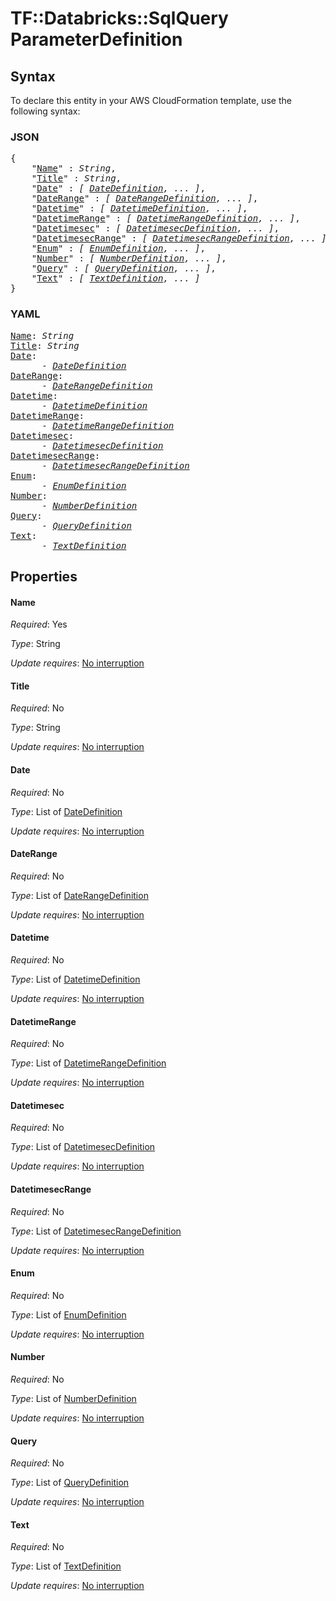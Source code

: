# TF::Databricks::SqlQuery ParameterDefinition

## Syntax

To declare this entity in your AWS CloudFormation template, use the following syntax:

### JSON

<pre>
{
    "<a href="#name" title="Name">Name</a>" : <i>String</i>,
    "<a href="#title" title="Title">Title</a>" : <i>String</i>,
    "<a href="#date" title="Date">Date</a>" : <i>[ <a href="datedefinition.md">DateDefinition</a>, ... ]</i>,
    "<a href="#daterange" title="DateRange">DateRange</a>" : <i>[ <a href="daterangedefinition.md">DateRangeDefinition</a>, ... ]</i>,
    "<a href="#datetime" title="Datetime">Datetime</a>" : <i>[ <a href="datetimedefinition.md">DatetimeDefinition</a>, ... ]</i>,
    "<a href="#datetimerange" title="DatetimeRange">DatetimeRange</a>" : <i>[ <a href="datetimerangedefinition.md">DatetimeRangeDefinition</a>, ... ]</i>,
    "<a href="#datetimesec" title="Datetimesec">Datetimesec</a>" : <i>[ <a href="datetimesecdefinition.md">DatetimesecDefinition</a>, ... ]</i>,
    "<a href="#datetimesecrange" title="DatetimesecRange">DatetimesecRange</a>" : <i>[ <a href="datetimesecrangedefinition.md">DatetimesecRangeDefinition</a>, ... ]</i>,
    "<a href="#enum" title="Enum">Enum</a>" : <i>[ <a href="enumdefinition.md">EnumDefinition</a>, ... ]</i>,
    "<a href="#number" title="Number">Number</a>" : <i>[ <a href="numberdefinition.md">NumberDefinition</a>, ... ]</i>,
    "<a href="#query" title="Query">Query</a>" : <i>[ <a href="querydefinition.md">QueryDefinition</a>, ... ]</i>,
    "<a href="#text" title="Text">Text</a>" : <i>[ <a href="textdefinition.md">TextDefinition</a>, ... ]</i>
}
</pre>

### YAML

<pre>
<a href="#name" title="Name">Name</a>: <i>String</i>
<a href="#title" title="Title">Title</a>: <i>String</i>
<a href="#date" title="Date">Date</a>: <i>
      - <a href="datedefinition.md">DateDefinition</a></i>
<a href="#daterange" title="DateRange">DateRange</a>: <i>
      - <a href="daterangedefinition.md">DateRangeDefinition</a></i>
<a href="#datetime" title="Datetime">Datetime</a>: <i>
      - <a href="datetimedefinition.md">DatetimeDefinition</a></i>
<a href="#datetimerange" title="DatetimeRange">DatetimeRange</a>: <i>
      - <a href="datetimerangedefinition.md">DatetimeRangeDefinition</a></i>
<a href="#datetimesec" title="Datetimesec">Datetimesec</a>: <i>
      - <a href="datetimesecdefinition.md">DatetimesecDefinition</a></i>
<a href="#datetimesecrange" title="DatetimesecRange">DatetimesecRange</a>: <i>
      - <a href="datetimesecrangedefinition.md">DatetimesecRangeDefinition</a></i>
<a href="#enum" title="Enum">Enum</a>: <i>
      - <a href="enumdefinition.md">EnumDefinition</a></i>
<a href="#number" title="Number">Number</a>: <i>
      - <a href="numberdefinition.md">NumberDefinition</a></i>
<a href="#query" title="Query">Query</a>: <i>
      - <a href="querydefinition.md">QueryDefinition</a></i>
<a href="#text" title="Text">Text</a>: <i>
      - <a href="textdefinition.md">TextDefinition</a></i>
</pre>

## Properties

#### Name

_Required_: Yes

_Type_: String

_Update requires_: [No interruption](https://docs.aws.amazon.com/AWSCloudFormation/latest/UserGuide/using-cfn-updating-stacks-update-behaviors.html#update-no-interrupt)

#### Title

_Required_: No

_Type_: String

_Update requires_: [No interruption](https://docs.aws.amazon.com/AWSCloudFormation/latest/UserGuide/using-cfn-updating-stacks-update-behaviors.html#update-no-interrupt)

#### Date

_Required_: No

_Type_: List of <a href="datedefinition.md">DateDefinition</a>

_Update requires_: [No interruption](https://docs.aws.amazon.com/AWSCloudFormation/latest/UserGuide/using-cfn-updating-stacks-update-behaviors.html#update-no-interrupt)

#### DateRange

_Required_: No

_Type_: List of <a href="daterangedefinition.md">DateRangeDefinition</a>

_Update requires_: [No interruption](https://docs.aws.amazon.com/AWSCloudFormation/latest/UserGuide/using-cfn-updating-stacks-update-behaviors.html#update-no-interrupt)

#### Datetime

_Required_: No

_Type_: List of <a href="datetimedefinition.md">DatetimeDefinition</a>

_Update requires_: [No interruption](https://docs.aws.amazon.com/AWSCloudFormation/latest/UserGuide/using-cfn-updating-stacks-update-behaviors.html#update-no-interrupt)

#### DatetimeRange

_Required_: No

_Type_: List of <a href="datetimerangedefinition.md">DatetimeRangeDefinition</a>

_Update requires_: [No interruption](https://docs.aws.amazon.com/AWSCloudFormation/latest/UserGuide/using-cfn-updating-stacks-update-behaviors.html#update-no-interrupt)

#### Datetimesec

_Required_: No

_Type_: List of <a href="datetimesecdefinition.md">DatetimesecDefinition</a>

_Update requires_: [No interruption](https://docs.aws.amazon.com/AWSCloudFormation/latest/UserGuide/using-cfn-updating-stacks-update-behaviors.html#update-no-interrupt)

#### DatetimesecRange

_Required_: No

_Type_: List of <a href="datetimesecrangedefinition.md">DatetimesecRangeDefinition</a>

_Update requires_: [No interruption](https://docs.aws.amazon.com/AWSCloudFormation/latest/UserGuide/using-cfn-updating-stacks-update-behaviors.html#update-no-interrupt)

#### Enum

_Required_: No

_Type_: List of <a href="enumdefinition.md">EnumDefinition</a>

_Update requires_: [No interruption](https://docs.aws.amazon.com/AWSCloudFormation/latest/UserGuide/using-cfn-updating-stacks-update-behaviors.html#update-no-interrupt)

#### Number

_Required_: No

_Type_: List of <a href="numberdefinition.md">NumberDefinition</a>

_Update requires_: [No interruption](https://docs.aws.amazon.com/AWSCloudFormation/latest/UserGuide/using-cfn-updating-stacks-update-behaviors.html#update-no-interrupt)

#### Query

_Required_: No

_Type_: List of <a href="querydefinition.md">QueryDefinition</a>

_Update requires_: [No interruption](https://docs.aws.amazon.com/AWSCloudFormation/latest/UserGuide/using-cfn-updating-stacks-update-behaviors.html#update-no-interrupt)

#### Text

_Required_: No

_Type_: List of <a href="textdefinition.md">TextDefinition</a>

_Update requires_: [No interruption](https://docs.aws.amazon.com/AWSCloudFormation/latest/UserGuide/using-cfn-updating-stacks-update-behaviors.html#update-no-interrupt)

